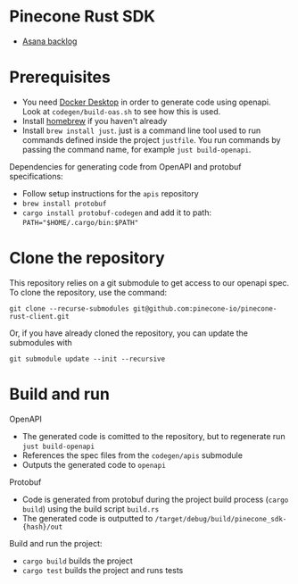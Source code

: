 # Pinecone Rust SDK

- [Asana backlog](https://app.asana.com/0/1207449888227387/1207449824366220)

# Prerequisites

- You need [Docker Desktop](https://www.docker.com/products/docker-desktop/) in order to generate code using openapi. Look at `codegen/build-oas.sh` to see how this is used.
- Install [homebrew](https://brew.sh/) if you haven't already
- Install `brew install just`. just is a command line tool used to run commands defined inside the project `justfile`. You run commands by passing the command name, for example `just build-openapi`.

Dependencies for generating code from OpenAPI and protobuf specifications:
- Follow setup instructions for the `apis` repository
- `brew install protobuf`
- `cargo install protobuf-codegen` and add it to path: `PATH="$HOME/.cargo/bin:$PATH"`

# Clone the repository

This repository relies on a git submodule to get access to our openapi spec. To clone the repository, use the command:

```
git clone --recurse-submodules git@github.com:pinecone-io/pinecone-rust-client.git
```

Or, if you have already cloned the repository, you can update the submodules with

```
git submodule update --init --recursive
```

# Build and run

OpenAPI
- The generated code is comitted to the repository, but to regenerate run `just build-openapi`
- References the spec files from the `codegen/apis` submodule
- Outputs the generated code to `openapi`

Protobuf
- Code is generated from protobuf during the project build process (`cargo build`) using the build script `build.rs`
- The generated code is outputted to `/target/debug/build/pinecone_sdk-{hash}/out`

Build and run the project:
- `cargo build` builds the project
- `cargo test` builds the project and runs tests
